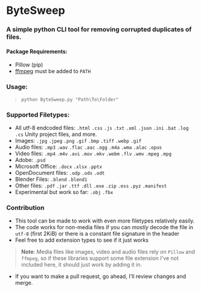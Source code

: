 # ByteSweep
### A simple python CLI tool for removing corrupted duplicates of files.

#### Package Requirements:
- Pillow (pip)
- [ffmpeg](https://www.ffmpeg.org/download.html) must be added to `PATH`

### Usage:
> `python ByteSweep.py "Path\To\Folder"`
### Supported Filetypes:
- All utf-8 endcoded files: `.html` `.css` `.js` `.txt` `.xml` `.json` `.ini` `.bat` `.log` `.cs` Unity project files, and more.
- Images: `.jpg` `.jpeg` `.png` `.gif` `.bmp` `.tiff` `.webp` `.gif`
- Audio files: `.mp3` `.wav` `.flac` `.aac` `.ogg` `.m4a` `.wma` `.alac` `.opus`
- Video files: `.mp4` `.m4v` `.avi` `.mov` `.mkv` `.webm` `.flv` `.wmv` `.mpeg` `.mpg`
- Adobe: `.psd`
- Microsoft Office: `.docx` `.xlsx` `.pptx`
- OpenDocument files: `.odp` `.ods` `.odt`
- Blender Files: `.blend` `.blend1`
- Other files: `.pdf` `.jar` `.ttf` `.dll` `.exe` `.zip` `.ess` `.pyz` `.manifest`
- Experimental but work so far: `.obj` `.fbx`

### Contribution
- This tool can be made to work with even more filetypes relatively easily.
- The code works for non-media files if you can *mostly* decode the file in `utf-8` (first 2KiB) or there is a constant file signature in the header
- Feel free to add extension types to see if it just works
> **Note**: Media files like images, video and audio files rely on `Pillow` and `ffmpeg`, so if these libraries support some file extension I've not included here, it should just work by adding it in.
- If you want to make a pull request, go ahead, I'll review changes and merge.